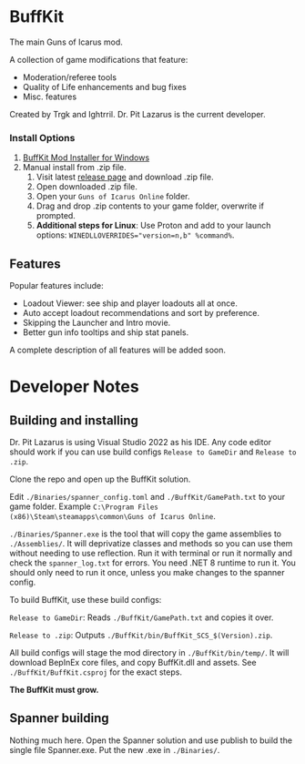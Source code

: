 # BuffKit
The main Guns of Icarus mod.

A collection of game modifications that feature:
- Moderation/referee tools
- Quality of Life enhancements and bug fixes
- Misc. features

Created by Trgk and Ightrril. Dr. Pit Lazarus is the current developer.

### Install Options
1. [BuffKit Mod Installer for Windows](BuffKitModInstaller/#readme)
2. Manual install from .zip file.
    1. Visit latest [release page](https://github.com/DrPitLazarus/buffkit/releases/latest) and download .zip file.
    2. Open downloaded .zip file.
    3. Open your `Guns of Icarus Online` folder.
    4. Drag and drop .zip contents to your game folder, overwrite if prompted.
    5. **Additional steps for Linux**: Use Proton and add to your launch options: `WINEDLLOVERRIDES="version=n,b" %command%`.

## Features
Popular features include:
- Loadout Viewer: see ship and player loadouts all at once.
- Auto accept loadout recommendations and sort by preference.
- Skipping the Launcher and Intro movie.
- Better gun info tooltips and ship stat panels.

A complete description of all features will be added soon.

# Developer Notes
## Building and installing
Dr. Pit Lazarus is using Visual Studio 2022 as his IDE. 
Any code editor should work if you can use build configs `Release to GameDir` and `Release to .zip`.

Clone the repo and open up the BuffKit solution.

Edit `./Binaries/spanner_config.toml` and `./BuffKit/GamePath.txt` to your game folder. 
Example `C:\Program Files (x86)\Steam\steamapps\common\Guns of Icarus Online`.

`./Binaries/Spanner.exe` is the tool that will copy the game assemblies to `./Assemblies/`. 
It will deprivatize classes and methods so you can use them without needing to use reflection. 
Run it with terminal or run it normally and check the `spanner_log.txt` for errors. 
You need .NET 8 runtime to run it. 
You should only need to run it once, unless you make changes to the spanner config.

To build BuffKit, use these build configs: 

`Release to GameDir`: Reads `./BuffKit/GamePath.txt` and copies it over.

`Release to .zip`: Outputs `./BuffKit/bin/BuffKit_SCS_$(Version).zip`.

All build configs will stage the mod directory in `./BuffKit/bin/temp/`. 
It will download BepInEx core files, and copy BuffKit.dll and assets. 
See `./BuffKit/BuffKit.csproj` for the exact steps.

**The BuffKit must grow.**

## Spanner building
Nothing much here. Open the Spanner solution and use publish to build the single file Spanner.exe. 
Put the new .exe in `./Binaries/`.
